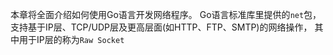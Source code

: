 本章将全面介绍如何使用Go语言开发网络程序。
Go语言标准库里提供的`net`包，支持基于IP层、TCP/UDP层及更高层面(如HTTP、FTP、SMTP)的网络操作，
其中用于IP层的称为`Raw Socket`


